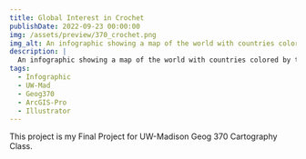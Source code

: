 ```yaml
---
title: Global Interest in Crochet
publishDate: 2022-09-23 00:00:00
img: /assets/preview/370_crochet.png
img_alt: An infographic showing a map of the world with countries colored by the interest level in crochet, using data from Ravelry.com. The infographic also shows examples of crochet styles.
description: |
  An infographic showing a map of the world with countries colored by the interest level in crochet, using data from Ravelry.com
tags:
  - Infographic
  - UW-Mad
  - Geog370
  - ArcGIS-Pro
  - Illustrator
---
```


This project is my Final Project for UW-Madison Geog 370 Cartography Class. 